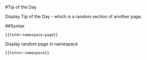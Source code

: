 #Tip of the Day


Display Tip of the Day - which is a random section of another page.

##Syntax

```
{{totd>:namespace:page}}
```

Display random page in namespace

```
{{totns>:namespace}}
```
